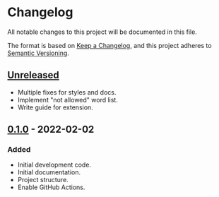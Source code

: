 # Changelog
All notable changes to this project will be documented in this file.

The format is based on [Keep a Changelog](https://keepachangelog.com/en/1.0.0/),
and this project adheres to [Semantic Versioning](https://semver.org/spec/v2.0.0.html).

## [Unreleased]
- Multiple fixes for styles and docs.
- Implement "not allowed" word list.
- Write guide for extension.

## [0.1.0] - 2022-02-02
### Added
- Initial development code.
- Initial documentation.
- Project structure.
- Enable GitHub Actions.

[Unreleased]: https://github.com/poyea/poodle/compare/v0.1.0...HEAD
[0.1.0]: https://github.com/poyea/poodle/releases/tag/v0.1.0
